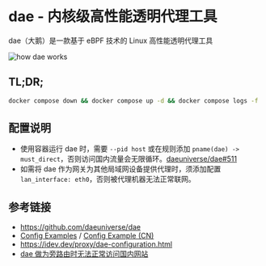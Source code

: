 # dae - 内核级高性能透明代理工具

dae（大鹅）是一款基于 eBPF 技术的 Linux 高性能透明代理工具

![how dae works](https://github.com/daeuniverse/dae/raw/main/docs/netstack-path.webp)

## TL;DR;

```bash
docker compose down && docker compose up -d && docker compose logs -f
```

## 配置说明

- 使用容器运行 dae 时，需要 `--pid host` 或在规则添加 `pname(dae) -> must_direct`，否则访问国内流量会无限循环。[daeuniverse/dae#511](https://github.com/daeuniverse/dae/issues/511#issuecomment-2081981796)
- 如需将 dae 作为网关为其他局域网设备提供代理时，须添加配置 `lan_interface: eth0`，否则被代理机器无法正常联网。

## 参考链接

- https://github.com/daeuniverse/dae
- [Config Examples](https://github.com/daeuniverse/dae/discussions/81) / [Config Example (CN)](https://github.com/daeuniverse/dae/discussions/245)
- https://idev.dev/proxy/dae-configuration.html
- [dae 做为旁路由时无法正常访问国内网站](https://github.com/daeuniverse/dae/issues/511#issuecomment-2081981796)
